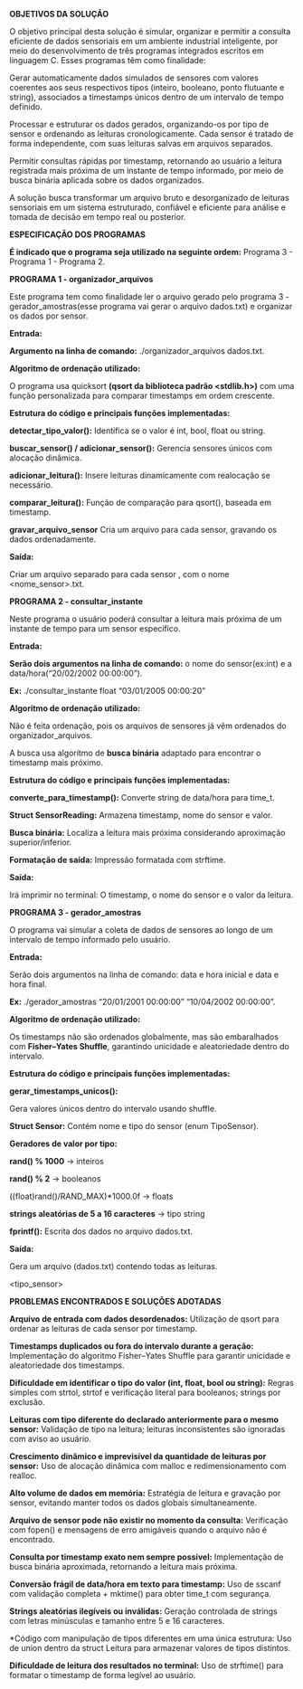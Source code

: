 **OBJETIVOS DA SOLUÇÃO**

O objetivo principal desta solução é simular, organizar e permitir a consulta eficiente de dados sensoriais em um ambiente industrial inteligente, por meio do desenvolvimento de três programas integrados escritos em linguagem C. Esses programas têm como finalidade:

Gerar automaticamente dados simulados de sensores com valores coerentes aos seus respectivos tipos (inteiro, booleano, ponto flutuante e string), associados a timestamps únicos dentro de um intervalo de tempo definido.

Processar e estruturar os dados gerados, organizando-os por tipo de sensor e ordenando as leituras cronologicamente. Cada sensor é tratado de forma independente, com suas leituras salvas em arquivos separados.

Permitir consultas rápidas por timestamp, retornando ao usuário a leitura registrada mais próxima de um instante de tempo informado, por meio de busca binária aplicada sobre os dados organizados.

A solução busca transformar um arquivo bruto e desorganizado de leituras sensoriais em um sistema estruturado, confiável e eficiente para análise e tomada de decisão em tempo real ou posterior.

**ESPECIFICAÇÃO DOS PROGRAMAS**

**É indicado que o programa seja utilizado na seguinte ordem:** Programa 3 - Programa 1 - Programa 2.

**PROGRAMA 1 - organizador_arquivos**

Este programa tem como finalidade ler o arquivo gerado pelo programa 3 - gerador_amostras(esse programa vai gerar o arquivo dados.txt) e organizar os dados por sensor.

**Entrada:**

**Argumento na linha de comando:** ./organizador_arquivos dados.txt.

**Algoritmo de ordenação utilizado:**

O programa usa quicksort **(qsort da biblioteca padrão <stdlib.h>)** com uma função personalizada para comparar timestamps em ordem crescente.

**Estrutura do código e principais funções implementadas:**

**detectar_tipo_valor():** Identifica se o valor é int, bool, float ou string.

**buscar_sensor() / adicionar_sensor():** Gerencia sensores únicos com alocação dinâmica.

**adicionar_leitura():** Insere leituras dinamicamente com realocação se necessário.

**comparar_leitura():** Função de comparação para qsort(), baseada em timestamp.

**gravar_arquivo_sensor** Cria um arquivo para cada sensor, gravando os dados ordenadamente.

**Saída:**

Criar um arquivo separado para cada sensor , com o nome <nome_sensor>.txt.


**PROGRAMA 2 - consultar_instante**

Neste programa o usuário poderá consultar a leitura mais próxima de um instante de tempo para um sensor específico.

**Entrada:**

**Serão dois argumentos na linha de comando:** o nome do sensor(ex:int) e a data/hora(“20/02/2002 00:00:00”).

**Ex:** ./consultar_instante float “03/01/2005 00:00:20”

**Algoritmo de ordenação utilizado:**

Não é feita ordenação, pois os arquivos de sensores já vêm ordenados do organizador_arquivos.

A busca usa algoritmo de **busca binária** adaptado para encontrar o timestamp mais próximo.

**Estrutura do código e principais funções implementadas:**

**converte_para_timestamp():** Converte string de data/hora para time_t.

**Struct SensorReading:** Armazena timestamp, nome do sensor e valor.

**Busca binária:** Localiza a leitura mais próxima considerando aproximação superior/inferior.

**Formatação de saída:** Impressão formatada com strftime.

**Saída:**

Irá imprimir no terminal: O timestamp, o nome do sensor e o valor da leitura.


**PROGRAMA 3 - gerador_amostras**

O programa vai simular a coleta de dados de sensores ao longo de um intervalo de tempo informado pelo usuário.

**Entrada:**

Serão dois argumentos na linha de comando: data e hora inicial e data e hora final.

**Ex:** ./gerador_amostras “20/01/2001 00:00:00” “10/04/2002 00:00:00”.

**Algoritmo de ordenação utilizado:**

Os timestamps não são ordenados globalmente, mas são embaralhados com **Fisher–Yates Shuffle**, garantindo unicidade e aleatoriedade dentro do intervalo.

**Estrutura do código e principais funções implementadas:**

**gerar_timestamps_unicos():**

Gera valores únicos dentro do intervalo usando shuffle.

**Struct Sensor:** Contém nome e tipo do sensor (enum TipoSensor).

**Geradores de valor por tipo:**

**rand() % 1000** → inteiros

**rand() % 2** → booleanos

((float)rand()/RAND_MAX)*1000.0f → floats

**strings aleatórias de 5 a 16 caracteres** → tipo string

**fprintf():** Escrita dos dados no arquivo dados.txt.

**Saída:**

Gera um arquivo (dados.txt) contendo todas as leituras.

<timestamp> <tipo_sensor> <valor>

**PROBLEMAS ENCONTRADOS E SOLUÇÕES ADOTADAS**

**Arquivo de entrada com dados desordenados:** Utilização de qsort para ordenar as leituras de cada sensor por timestamp.

**Timestamps duplicados ou fora do intervalo durante a geração:** Implementação do algoritmo Fisher–Yates Shuffle para garantir unicidade e aleatoriedade dos timestamps.

**Dificuldade em identificar o tipo do valor (int, float, bool ou string):** Regras simples com strtol, strtof e verificação literal para booleanos; strings por exclusão.

**Leituras com tipo diferente do declarado anteriormente para o mesmo sensor:** Validação de tipo na leitura; leituras inconsistentes são ignoradas com aviso ao usuário.

**Crescimento dinâmico e imprevisível da quantidade de leituras por sensor:** Uso de alocação dinâmica com malloc e redimensionamento com realloc.

**Alto volume de dados em memória:** Estratégia de leitura e gravação por sensor, evitando manter todos os dados globais simultaneamente.

**Arquivo de sensor pode não existir no momento da consulta:** Verificação com fopen() e mensagens de erro amigáveis quando o arquivo não é encontrado.

**Consulta por timestamp exato nem sempre possível:** Implementação de busca binária aproximada, retornando a leitura mais próxima.

**Conversão frágil de data/hora em texto para timestamp:** Uso de sscanf com validação completa + mktime() para obter time_t com segurança.

**Strings aleatórias ilegíveis ou inválidas:** Geração controlada de strings com letras minúsculas e tamanho entre 5 e 16 caracteres.

*Código com manipulação de tipos diferentes em uma única estrutura: Uso de union dentro da struct Leitura para armazenar valores de tipos distintos.

**Dificuldade de leitura dos resultados no terminal:** Uso de strftime() para formatar o timestamp de forma legível ao usuário.
